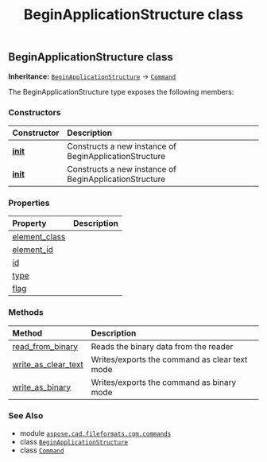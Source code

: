 ﻿---
title: BeginApplicationStructure class
second_title: Aspose.CAD for Python via .NET API References
description: 
type: docs
weight: 90
url: /python-net/aspose.cad.fileformats.cgm.commands/beginapplicationstructure/
is_root: false
---

## BeginApplicationStructure class



**Inheritance:** [`BeginApplicationStructure`](/cad/python-net/aspose.cad.fileformats.cgm.commands/beginapplicationstructure) → 
[`Command`](/cad/python-net/aspose.cad.fileformats.cgm.commands/command)



The BeginApplicationStructure type exposes the following members:

### Constructors
| Constructor | Description |
| :- | :- |
| [__init__](/cad/python-net/aspose.cad.fileformats.cgm.commands/beginapplicationstructure/__init__/#aspose.cad.fileformats.cgm.CgmFile) | Constructs a new instance of BeginApplicationStructure |
| [__init__](/cad/python-net/aspose.cad.fileformats.cgm.commands/beginapplicationstructure/__init__/#aspose.cad.fileformats.cgm.CgmFile-str-str-BeginApplicationStructure.InheritanceFlag) | Constructs a new instance of BeginApplicationStructure |


### Properties
| Property | Description |
| :- | :- |
| [element_class](/cad/python-net/aspose.cad.fileformats.cgm.commands/beginapplicationstructure/element_class) |  |
| [element_id](/cad/python-net/aspose.cad.fileformats.cgm.commands/beginapplicationstructure/element_id) |  |
| [id](/cad/python-net/aspose.cad.fileformats.cgm.commands/beginapplicationstructure/id) |  |
| [type](/cad/python-net/aspose.cad.fileformats.cgm.commands/beginapplicationstructure/type) |  |
| [flag](/cad/python-net/aspose.cad.fileformats.cgm.commands/beginapplicationstructure/flag) |  |


### Methods
| Method | Description |
| :- | :- |
| [read_from_binary](/cad/python-net/aspose.cad.fileformats.cgm.commands/beginapplicationstructure/read_from_binary/#aspose.cad.fileformats.cgm.IBinaryReader) | Reads the binary data from the reader |
| [write_as_clear_text](/cad/python-net/aspose.cad.fileformats.cgm.commands/beginapplicationstructure/write_as_clear_text/#aspose.cad.fileformats.cgm.IClearTextWriter) | Writes/exports the command as clear text mode |
| [write_as_binary](/cad/python-net/aspose.cad.fileformats.cgm.commands/beginapplicationstructure/write_as_binary/#aspose.cad.fileformats.cgm.IBinaryWriter) | Writes/exports the command as binary mode |



### See Also
* module [`aspose.cad.fileformats.cgm.commands`](..)
* class [`BeginApplicationStructure`](/cad/python-net/aspose.cad.fileformats.cgm.commands/beginapplicationstructure)
* class [`Command`](/cad/python-net/aspose.cad.fileformats.cgm.commands/command)
